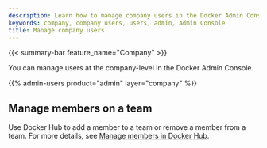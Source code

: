 ```yaml
---
description: Learn how to manage company users in the Docker Admin Console.
keywords: company, company users, users, admin, Admin Console
title: Manage company users
---
```


{{< summary-bar feature_name="Company" >}}

You can manage users at the company-level in the Docker Admin Console.

{{% admin-users product="admin" layer="company" %}}

## Manage members on a team

Use Docker Hub to add a member to a team or remove a member from a team. For more details, see [Manage members in Docker Hub](../organization/members.md#manage-members-on-a-team).

